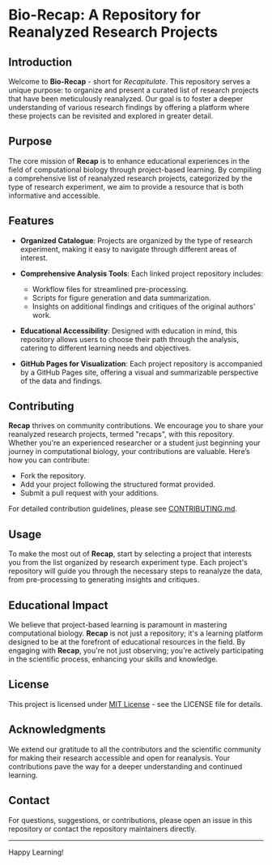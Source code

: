 # Bio-Recap: A Repository for Reanalyzed Research Projects

## Introduction

Welcome to **Bio-Recap** - short for *Recapitulate*. This repository serves a unique purpose: to organize and present a curated list of research projects that have been meticulously reanalyzed. Our goal is to foster a deeper understanding of various research findings by offering a platform where these projects can be revisited and explored in greater detail.

## Purpose

The core mission of **Recap** is to enhance educational experiences in the field of computational biology through project-based learning. By compiling a comprehensive list of reanalyzed research projects, categorized by the type of research experiment, we aim to provide a resource that is both informative and accessible.

## Features

- **Organized Catalogue**: Projects are organized by the type of research experiment, making it easy to navigate through different areas of interest.

- **Comprehensive Analysis Tools**: Each linked project repository includes:
  - Workflow files for streamlined pre-processing.
  - Scripts for figure generation and data summarization.
  - Insights on additional findings and critiques of the original authors' work.

- **Educational Accessibility**: Designed with education in mind, this repository allows users to choose their path through the analysis, catering to different learning needs and objectives.

- **GitHub Pages for Visualization**: Each project repository is accompanied by a GitHub Pages site, offering a visual and summarizable perspective of the data and findings.

## Contributing

**Recap** thrives on community contributions. We encourage you to share your reanalyzed research projects, termed "recaps", with this repository. Whether you're an experienced researcher or a student just beginning your journey in computational biology, your contributions are valuable. Here’s how you can contribute:
- Fork the repository.
- Add your project following the structured format provided.
- Submit a pull request with your additions.

For detailed contribution guidelines, please see [CONTRIBUTING.md](CONTRIBUTING.md).

## Usage

To make the most out of **Recap**, start by selecting a project that interests you from the list organized by research experiment type. Each project's repository will guide you through the necessary steps to reanalyze the data, from pre-processing to generating insights and critiques.

## Educational Impact

We believe that project-based learning is paramount in mastering computational biology. **Recap** is not just a repository; it's a learning platform designed to be at the forefront of educational resources in the field. By engaging with **Recap**, you're not just observing; you're actively participating in the scientific process, enhancing your skills and knowledge.

## License

This project is licensed under [MIT License](LICENSE) - see the LICENSE file for details.

## Acknowledgments

We extend our gratitude to all the contributors and the scientific community for making their research accessible and open for reanalysis. Your contributions pave the way for a deeper understanding and continued learning.

## Contact

For questions, suggestions, or contributions, please open an issue in this repository or contact the repository maintainers directly.

---

Happy Learning!

